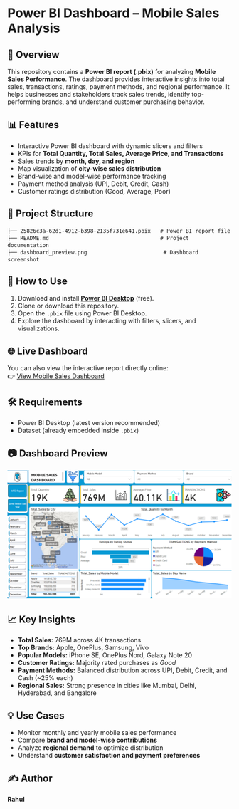 # Power BI Dashboard – Mobile Sales Analysis

## 📌 Overview  
This repository contains a **Power BI report (.pbix)** for analyzing **Mobile Sales Performance**. The dashboard provides interactive insights into total sales, transactions, ratings, payment methods, and regional performance. It helps businesses and stakeholders track sales trends, identify top-performing brands, and understand customer purchasing behavior.  

## 📊 Features  
- Interactive Power BI dashboard with dynamic slicers and filters  
- KPIs for **Total Quantity, Total Sales, Average Price, and Transactions**  
- Sales trends by **month, day, and region**  
- Map visualization of **city-wise sales distribution**  
- Brand-wise and model-wise performance tracking  
- Payment method analysis (UPI, Debit, Credit, Cash)  
- Customer ratings distribution (Good, Average, Poor)  

## 📂 Project Structure  
```
├── 25826c3a-62d1-4912-b398-2135f731e641.pbix   # Power BI report file
├── README.md                                   # Project documentation
├── dashboard_preview.png                        # Dashboard screenshot
```

## 🚀 How to Use  
1. Download and install **[Power BI Desktop](https://powerbi.microsoft.com/desktop/)** (free).  
2. Clone or download this repository.  
3. Open the `.pbix` file using Power BI Desktop.  
4. Explore the dashboard by interacting with filters, slicers, and visualizations.  

## 🌐 Live Dashboard  
You can also view the interactive report directly online:  
👉 [View Mobile Sales Dashboard](https://app.powerbi.com/view?r=eyJrIjoiMmUxMGI4YzAtNzY3MS00MTViLTkyMDItOGZlMmU1NTk4NjZjIiwidCI6IjM0YmQ4YmVkLTJhYzEtNDFhZS05ZjA4LTRlMGEzZjExNzA2YyJ9)  

## 🛠️ Requirements  
- Power BI Desktop (latest version recommended)  
- Dataset (already embedded inside `.pbix`)  

## 📷 Dashboard Preview  
![Mobile Sales Dashboard](dashboard_preview.png)  

## 📈 Key Insights  
- **Total Sales:** 769M across 4K transactions  
- **Top Brands:** Apple, OnePlus, Samsung, Vivo  
- **Popular Models:** iPhone SE, OnePlus Nord, Galaxy Note 20  
- **Customer Ratings:** Majority rated purchases as *Good*  
- **Payment Methods:** Balanced distribution across UPI, Debit, Credit, and Cash (~25% each)  
- **Regional Sales:** Strong presence in cities like Mumbai, Delhi, Hyderabad, and Bangalore  

## 💡 Use Cases  
- Monitor monthly and yearly mobile sales performance  
- Compare **brand and model-wise contributions**  
- Analyze **regional demand** to optimize distribution  
- Understand **customer satisfaction and payment preferences**  

## ✍️ Author  
**Rahul**  
